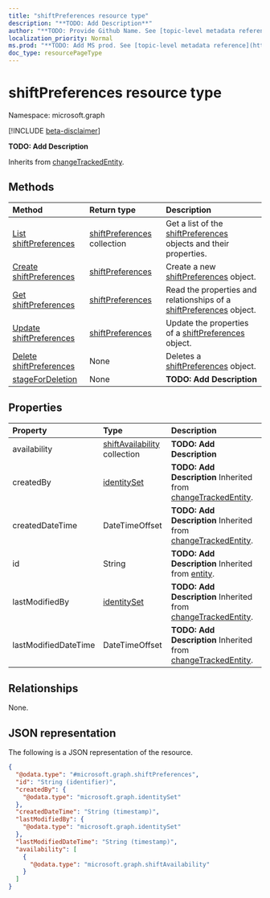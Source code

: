 ```yaml
---
title: "shiftPreferences resource type"
description: "**TODO: Add Description**"
author: "**TODO: Provide Github Name. See [topic-level metadata reference](https://msgo.azurewebsites.net/add/document/guidelines/metadata.html#topic-level-metadata)**"
localization_priority: Normal
ms.prod: "**TODO: Add MS prod. See [topic-level metadata reference](https://msgo.azurewebsites.net/add/document/guidelines/metadata.html#topic-level-metadata)**"
doc_type: resourcePageType
---
```


# shiftPreferences resource type

Namespace: microsoft.graph

[!INCLUDE [beta-disclaimer](../../includes/beta-disclaimer.md)]

**TODO: Add Description**


Inherits from [changeTrackedEntity](../resources/changetrackedentity.md).

## Methods
|Method|Return type|Description|
|:---|:---|:---|
|[List shiftPreferences](../api/shiftpreferences-list.md)|[shiftPreferences](../resources/shiftpreferences.md) collection|Get a list of the [shiftPreferences](../resources/shiftpreferences.md) objects and their properties.|
|[Create shiftPreferences](../api/shiftpreferences-create.md)|[shiftPreferences](../resources/shiftpreferences.md)|Create a new [shiftPreferences](../resources/shiftpreferences.md) object.|
|[Get shiftPreferences](../api/shiftpreferences-get.md)|[shiftPreferences](../resources/shiftpreferences.md)|Read the properties and relationships of a [shiftPreferences](../resources/shiftpreferences.md) object.|
|[Update shiftPreferences](../api/shiftpreferences-update.md)|[shiftPreferences](../resources/shiftpreferences.md)|Update the properties of a [shiftPreferences](../resources/shiftpreferences.md) object.|
|[Delete shiftPreferences](../api/shiftpreferences-delete.md)|None|Deletes a [shiftPreferences](../resources/shiftpreferences.md) object.|
|[stageForDeletion](../api/shiftpreferences-stagefordeletion.md)|None|**TODO: Add Description**|

## Properties
|Property|Type|Description|
|:---|:---|:---|
|availability|[shiftAvailability](../resources/shiftavailability.md) collection|**TODO: Add Description**|
|createdBy|[identitySet](../resources/identityset.md)|**TODO: Add Description** Inherited from [changeTrackedEntity](../resources/changetrackedentity.md).|
|createdDateTime|DateTimeOffset|**TODO: Add Description** Inherited from [changeTrackedEntity](../resources/changetrackedentity.md).|
|id|String|**TODO: Add Description** Inherited from [entity](../resources/entity.md).|
|lastModifiedBy|[identitySet](../resources/identityset.md)|**TODO: Add Description** Inherited from [changeTrackedEntity](../resources/changetrackedentity.md).|
|lastModifiedDateTime|DateTimeOffset|**TODO: Add Description** Inherited from [changeTrackedEntity](../resources/changetrackedentity.md).|

## Relationships
None.

## JSON representation
The following is a JSON representation of the resource.
<!-- {
  "blockType": "resource",
  "keyProperty": "id",
  "@odata.type": "microsoft.graph.shiftPreferences",
  "baseType": "microsoft.graph.changeTrackedEntity",
  "openType": false
}
-->
``` json
{
  "@odata.type": "#microsoft.graph.shiftPreferences",
  "id": "String (identifier)",
  "createdBy": {
    "@odata.type": "microsoft.graph.identitySet"
  },
  "createdDateTime": "String (timestamp)",
  "lastModifiedBy": {
    "@odata.type": "microsoft.graph.identitySet"
  },
  "lastModifiedDateTime": "String (timestamp)",
  "availability": [
    {
      "@odata.type": "microsoft.graph.shiftAvailability"
    }
  ]
}
```

